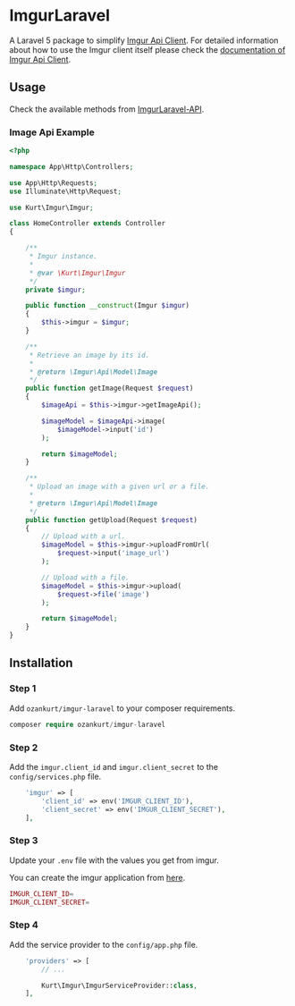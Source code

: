 # ImgurLaravel

A Laravel 5 package to simplify [Imgur Api Client](https://github.com/Adyg/php-imgur-api-client).
For detailed information about how to use the Imgur client itself please check the [documentation of Imgur Api Client](https://github.com/Adyg/php-imgur-api-client/tree/master/doc).

## Usage

Check the available methods from [ImgurLaravel-API](http://package.imgur-laravel.ozankurt.com/1.0.0/).

### Image Api Example
```php
<?php

namespace App\Http\Controllers;

use App\Http\Requests;
use Illuminate\Http\Request;

use Kurt\Imgur\Imgur;

class HomeController extends Controller
{

    /**
     * Imgur instance.
     *
     * @var \Kurt\Imgur\Imgur
     */
    private $imgur;

    public function __construct(Imgur $imgur)
    {
        $this->imgur = $imgur;
    }

    /**
     * Retrieve an image by its id.
     * 
     * @return \Imgur\Api\Model\Image
     */
    public function getImage(Request $request)
    {
        $imageApi = $this->imgur->getImageApi();

        $imageModel = $imageApi->image(
            $imageModel->input('id')
        );

        return $imageModel;
    }

    /**
     * Upload an image with a given url or a file.
     * 
     * @return \Imgur\Api\Model\Image
     */
    public function getUpload(Request $request)
    {
        // Upload with a url.
        $imageModel = $this->imgur->uploadFromUrl(
            $request->input('image_url')
        );

        // Upload with a file.
        $imageModel = $this->imgur->upload(
            $request->file('image')
        );

        return $imageModel;
    }
}

```

## Installation

### Step 1
Add `ozankurt/imgur-laravel` to your composer requirements.

```php
composer require ozankurt/imgur-laravel
```

### Step 2
Add the `imgur.client_id` and `imgur.client_secret` to the `config/services.php` file.

```php
    'imgur' => [
        'client_id' => env('IMGUR_CLIENT_ID'),
        'client_secret' => env('IMGUR_CLIENT_SECRET'),
    ],
```
### Step 3
Update your `.env` file with the values you get from imgur.

You can create the imgur application from [here](https://api.imgur.com/oauth2/addclient).

```php
IMGUR_CLIENT_ID=
IMGUR_CLIENT_SECRET=
```

### Step 4
Add the service provider to the `config/app.php` file.

```php
    'providers' => [
        // ...

        Kurt\Imgur\ImgurServiceProvider::class,
    ],
```
